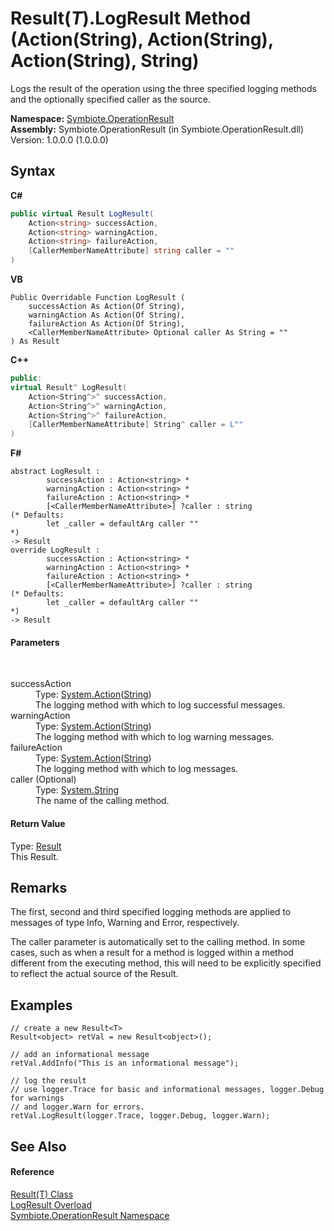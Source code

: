 # Result(*T*).LogResult Method (Action(String), Action(String), Action(String), String)
 

Logs the result of the operation using the three specified logging methods and the optionally specified caller as the source.

**Namespace:**&nbsp;<a href="846ea925-838c-f4a8-6a8a-689eb9584d48">Symbiote.OperationResult</a><br />**Assembly:**&nbsp;Symbiote.OperationResult (in Symbiote.OperationResult.dll) Version: 1.0.0.0 (1.0.0.0)

## Syntax

**C#**<br />
``` C#
public virtual Result LogResult(
	Action<string> successAction,
	Action<string> warningAction,
	Action<string> failureAction,
	[CallerMemberNameAttribute] string caller = ""
)
```

**VB**<br />
``` VB
Public Overridable Function LogResult ( 
	successAction As Action(Of String),
	warningAction As Action(Of String),
	failureAction As Action(Of String),
	<CallerMemberNameAttribute> Optional caller As String = ""
) As Result
```

**C++**<br />
``` C++
public:
virtual Result^ LogResult(
	Action<String^>^ successAction, 
	Action<String^>^ warningAction, 
	Action<String^>^ failureAction, 
	[CallerMemberNameAttribute] String^ caller = L""
)
```

**F#**<br />
``` F#
abstract LogResult : 
        successAction : Action<string> * 
        warningAction : Action<string> * 
        failureAction : Action<string> * 
        [<CallerMemberNameAttribute>] ?caller : string 
(* Defaults:
        let _caller = defaultArg caller ""
*)
-> Result 
override LogResult : 
        successAction : Action<string> * 
        warningAction : Action<string> * 
        failureAction : Action<string> * 
        [<CallerMemberNameAttribute>] ?caller : string 
(* Defaults:
        let _caller = defaultArg caller ""
*)
-> Result 
```


#### Parameters
&nbsp;<dl><dt>successAction</dt><dd>Type: <a href="http://msdn2.microsoft.com/en-us/library/018hxwa8" target="_blank">System.Action</a>(<a href="http://msdn2.microsoft.com/en-us/library/s1wwdcbf" target="_blank">String</a>)<br />The logging method with which to log successful messages.</dd><dt>warningAction</dt><dd>Type: <a href="http://msdn2.microsoft.com/en-us/library/018hxwa8" target="_blank">System.Action</a>(<a href="http://msdn2.microsoft.com/en-us/library/s1wwdcbf" target="_blank">String</a>)<br />The logging method with which to log warning messages.</dd><dt>failureAction</dt><dd>Type: <a href="http://msdn2.microsoft.com/en-us/library/018hxwa8" target="_blank">System.Action</a>(<a href="http://msdn2.microsoft.com/en-us/library/s1wwdcbf" target="_blank">String</a>)<br />The logging method with which to log messages.</dd><dt>caller (Optional)</dt><dd>Type: <a href="http://msdn2.microsoft.com/en-us/library/s1wwdcbf" target="_blank">System.String</a><br />The name of the calling method.</dd></dl>

#### Return Value
Type: <a href="fed882b9-fab1-b6e8-5855-cbc027039192">Result</a><br />This Result.

## Remarks

The first, second and third specified logging methods are applied to messages of type Info, Warning and Error, respectively.

The caller parameter is automatically set to the calling method. In some cases, such as when a result for a method is logged within a method different from the executing method, this will need to be explicitly specified to reflect the actual source of the Result.


## Examples

```
// create a new Result<T>
Result<object> retVal = new Result<object>();

// add an informational message
retVal.AddInfo("This is an informational message");

// log the result
// use logger.Trace for basic and informational messages, logger.Debug for warnings
// and logger.Warn for errors.
retVal.LogResult(logger.Trace, logger.Debug, logger.Warn);
```


## See Also


#### Reference
<a href="55164352-8217-3c5a-4180-bc60c2e2b83f">Result(T) Class</a><br /><a href="56df1a45-9a38-e540-f61c-e66fb7dc489b">LogResult Overload</a><br /><a href="846ea925-838c-f4a8-6a8a-689eb9584d48">Symbiote.OperationResult Namespace</a><br />